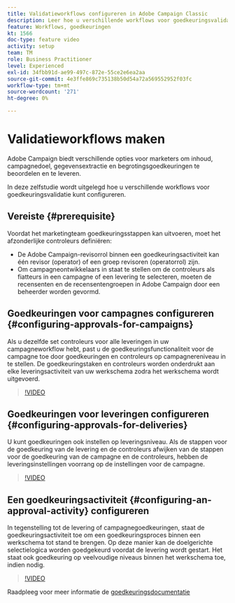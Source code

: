 ```yaml
---
title: Validatieworkflows configureren in Adobe Campaign Classic
description: Leer hoe u verschillende workflows voor goedkeuringsvalidatie configureert.
feature: Workflows, goedkeuringen
kt: 1566
doc-type: feature video
activity: setup
team: TM
role: Business Practitioner
level: Experienced
exl-id: 34fbb91d-ae99-497c-872e-55ce2e6ea2aa
source-git-commit: 4e3ffe869c735138b50d54a72a569552952f03fc
workflow-type: tm+mt
source-wordcount: '271'
ht-degree: 0%

---
```



# Validatieworkflows maken

Adobe Campaign biedt verschillende opties voor marketers om inhoud, campagnedoel, gegevensextractie en begrotingsgoedkeuringen te beoordelen en te leveren.

In deze zelfstudie wordt uitgelegd hoe u verschillende workflows voor goedkeuringsvalidatie kunt configureren.

## Vereiste {#prerequisite}

Voordat het marketingteam goedkeuringsstappen kan uitvoeren, moet het afzonderlijke controleurs definiëren:

* De Adobe Campaign-revisorrol binnen een goedkeuringsactiviteit kan één revisor (operator) of een groep revisoren (operatorrol) zijn.
* Om campagneontwikkelaars in staat te stellen om de controleurs als fiatteurs in een campagne of een levering te selecteren, moeten de recensenten en de recensentengroepen in Adobe Campaign door een beheerder worden gevormd.

## Goedkeuringen voor campagnes configureren {#configuring-approvals-for-campaigns}

Als u dezelfde set controleurs voor alle leveringen in uw campagneworkflow hebt, past u de goedkeuringsfunctionaliteit voor de campagne toe door goedkeuringen en controleurs op campagnereniveau in te stellen. De goedkeuringstaken en controleurs worden onderdrukt aan elke leveringsactiviteit van uw werkschema zodra het werkschema wordt uitgevoerd.

>[!VIDEO](https://video.tv.adobe.com/v/25175?quality=12)

## Goedkeuringen voor leveringen configureren {#configuring-approvals-for-deliveries}

U kunt goedkeuringen ook instellen op leveringsniveau. Als de stappen voor de goedkeuring van de levering en de controleurs afwijken van de stappen voor de goedkeuring van de campagne en de controleurs, hebben de leveringsinstellingen voorrang op de instellingen voor de campagne.

>[!VIDEO](https://video.tv.adobe.com/v/25176?quality=12)

## Een goedkeuringsactiviteit {#configuring-an-approval-activity} configureren

In tegenstelling tot de levering of campagnegoedkeuringen, staat de goedkeuringsactiviteit toe om een goedkeuringsproces binnen een werkschema tot stand te brengen. Op deze manier kan de doelgerichte selectielogica worden goedgekeurd voordat de levering wordt gestart. Het staat ook goedkeuring op veelvoudige niveaus binnen het werkschema toe, indien nodig.

>[!VIDEO](https://video.tv.adobe.com/v/25174?quality=12)

Raadpleeg voor meer informatie de [goedkeuringsdocumentatie](https://experienceleague.adobe.com/docs/campaign-classic/using/automating-with-workflows/flow-control-activities/approval.html)
